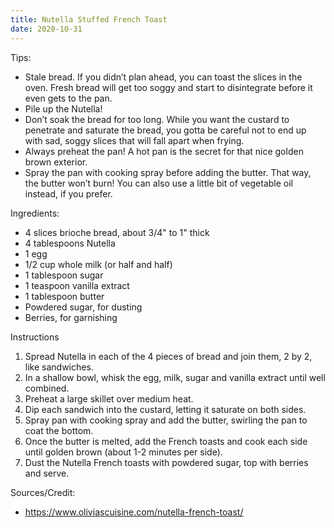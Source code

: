 ```yaml
---
title: Nutella Stuffed French Toast
date: 2020-10-31
---
```

Tips:
- Stale bread. If you didn’t plan ahead, you can toast the slices in the oven. Fresh bread will get too soggy and start to disintegrate before it even gets to the pan.
- Pile up the Nutella!
- Don’t soak the bread for too long. While you want the custard to penetrate and saturate the bread, you gotta be careful not to end up with sad, soggy slices that will fall apart when frying.
- Always preheat the pan! A hot pan is the secret for that nice golden brown exterior.
- Spray the pan with cooking spray before adding the butter. That way, the butter won’t burn! You can also use a little bit of vegetable oil instead, if you prefer.

Ingredients:
- 4 slices brioche bread, about 3/4" to 1" thick
- 4 tablespoons Nutella
- 1 egg
- 1/2 cup whole milk (or half and half)
- 1 tablespoon sugar
- 1 teaspoon vanilla extract
- 1 tablespoon butter
- Powdered sugar, for dusting
- Berries, for garnishing

Instructions
1. Spread Nutella in each of the 4 pieces of bread and join them, 2 by 2, like sandwiches.
1. In a shallow bowl, whisk the egg, milk, sugar and vanilla extract until well combined.
1. Preheat a large skillet over medium heat.
1. Dip each sandwich into the custard, letting it saturate on both sides.
1. Spray pan with cooking spray and add the butter, swirling the pan to coat the bottom.
1. Once the butter is melted, add the French toasts and cook each side until golden brown (about 1-2 minutes per side).
1. Dust the Nutella French toasts with powdered sugar, top with berries and serve.

Sources/Credit:
- https://www.oliviascuisine.com/nutella-french-toast/